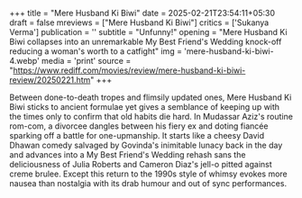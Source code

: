 +++
title = "Mere Husband Ki Biwi"
date = 2025-02-21T23:54:11+05:30
draft = false
mreviews = ["Mere Husband Ki Biwi"]
critics = ['Sukanya Verma']
publication = ''
subtitle = "Unfunny!"
opening = "Mere Husband Ki Biwi collapses into an unremarkable My Best Friend's Wedding knock-off reducing a woman's worth to a catfight"
img = 'mere-husband-ki-biwi-4.webp'
media = 'print'
source = "https://www.rediff.com/movies/review/mere-husband-ki-biwi-review/20250221.htm"
+++

Between done-to-death tropes and flimsily updated ones, Mere Husband Ki Biwi sticks to ancient formulae yet gives a semblance of keeping up with the times only to confirm that old habits die hard. In Mudassar Aziz's routine rom-com, a divorcee dangles between his fiery ex and doting fiancée sparking off a battle for one-upmanship. It starts like a cheesy David Dhawan comedy salvaged by Govinda's inimitable lunacy back in the day and advances into a My Best Friend's Wedding rehash sans the deliciousness of Julia Roberts and Cameron Diaz's jell-o pitted against creme brulee. Except this return to the 1990s style of whimsy evokes more nausea than nostalgia with its drab humour and out of sync performances.
